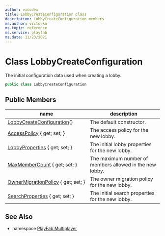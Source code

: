 ```yaml
---
author: vicodex
title: LobbyCreateConfiguration class
description: LobbyCreateConfiguration members
ms.author: victorku
ms.topic: reference
ms.service: playfab
ms.date: 11/23/2021
---
```


# Class LobbyCreateConfiguration

The initial configuration data used when creating a lobby.

```csharp
public class LobbyCreateConfiguration
```

## Public Members

| name | description |
| --- | --- |
| [LobbyCreateConfiguration](LobbyCreateConfiguration/LobbyCreateConfiguration.md)() | The default constructor. |
| [AccessPolicy](LobbyCreateConfiguration/AccessPolicy.md) { get; set; } | The access policy for the new lobby. |
| [LobbyProperties](LobbyCreateConfiguration/LobbyProperties.md) { get; set; } | The initial lobby properties for the new lobby. |
| [MaxMemberCount](LobbyCreateConfiguration/MaxMemberCount.md) { get; set; } | The maximum number of members allowed in the new lobby. |
| [OwnerMigrationPolicy](LobbyCreateConfiguration/OwnerMigrationPolicy.md) { get; set; } | The owner migration policy for the new lobby. |
| [SearchProperties](LobbyCreateConfiguration/SearchProperties.md) { get; set; } | The initial search properties for the new lobby. |

## See Also

* namespace [PlayFab.Multiplayer](../PlayFabMultiplayerSDK.md)

